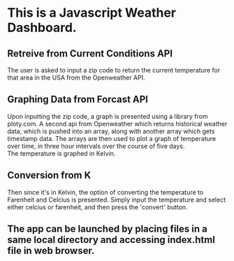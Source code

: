 


# This is a Javascript Weather Dashboard.

## Retreive from Current Conditions API

The user is asked to input a zip code to return the current temperature 
for that area in the USA from the Openweather API.

## Graphing Data from Forcast API 

Upon inputting the zip code, a graph is presented using a library from ploty.com. A second api from
Openweather which returns historical weather data, which is pushed into an array, along with another
array which gets timestamp data.  The arrays are then used to plot a graph of temperature over time, 
in three hour intervals over the course of five days.   
The temperature is graphed in Kelvin. 

## Conversion from K

Then since it's in Kelvin, the option of converting the temperature to Farenheit and Celcius
is presented.  Simply input the temperature and select either celcius or farenheit, and then press
the 'convert' button.  


## The app can be launched by placing files in a same local directory and accessing index.html file in web browser.

